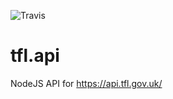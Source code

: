 ![Travis](https://travis-ci.org/easyCZ/tfl.api.svg)

# tfl.api
NodeJS API for https://api.tfl.gov.uk/
